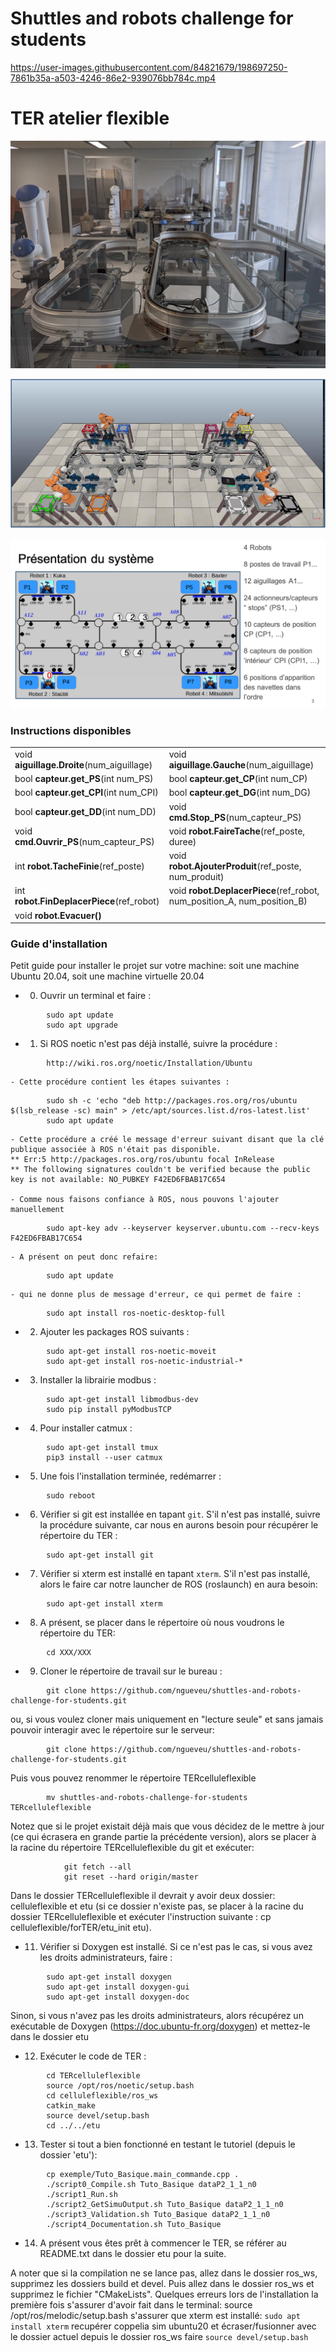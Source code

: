 
# Shuttles and robots challenge for students  

https://user-images.githubusercontent.com/84821679/198697250-7861b35a-a503-4246-86e2-939076bb784c.mp4

# TER atelier flexible

![AIP](celluleflexible/Doc/CelluleMFJASmall.png)

![CoppeliaSim](celluleflexible/Doc/CelluleCoppelia.png)

![Schema](celluleflexible/Doc/CelluleSchema.png)

### Instructions disponibles

|    |    |
| ------------ | ------------ |
|  void **aiguillage.Droite**(num_aiguillage) | void **aiguillage.Gauche**(num_aiguillage)   |
|  bool **capteur.get_PS**(int num_PS)  |  bool **capteur.get_CP**(int num_CP)   |
| bool **capteur.get_CPI**(int num_CPI)   | bool **capteur.get_DG**(int num_DG)   |
|  bool **capteur.get_DD**(int num_DD)  |  void **cmd.Stop_PS**(num_capteur_PS)  |
|  void **cmd.Ouvrir_PS**(num_capteur_PS)  |  void **robot.FaireTache**(ref_poste, duree)  |
| int **robot.TacheFinie**(ref_poste)   |  void **robot.AjouterProduit**(ref_poste, num_produit)  |
|  int **robot.FinDeplacerPiece**(ref_robot)    |  void **robot.DeplacerPiece**(ref_robot, num_position_A, num_position_B)  |
|  void **robot.Evacuer()**  |  |

### Guide d'installation

Petit guide pour installer le projet sur votre machine: soit une machine Ubuntu 20.04, soit une machine virtuelle 20.04

- 0) Ouvrir un terminal et faire :
```
		sudo apt update
		sudo apt upgrade
```

- 1) Si ROS noetic n'est pas déjà installé, suivre la procédure :
```
		http://wiki.ros.org/noetic/Installation/Ubuntu
```

	- Cette procédure contient les étapes suivantes :
```
		sudo sh -c 'echo "deb http://packages.ros.org/ros/ubuntu $(lsb_release -sc) main" > /etc/apt/sources.list.d/ros-latest.list'
		sudo apt update
```

	- Cette procédure a créé le message d'erreur suivant disant que la clé publique associée à ROS n'était pas disponible.
	** Err:5 http://packages.ros.org/ros/ubuntu focal InRelease
	** The following signatures couldn't be verified because the public key is not available: NO_PUBKEY F42ED6FBAB17C654

	- Comme nous faisons confiance à ROS, nous pouvons l'ajouter manuellement
```
		sudo apt-key adv --keyserver keyserver.ubuntu.com --recv-keys F42ED6FBAB17C654
```

	- A présent on peut donc refaire:
```
		sudo apt update
```

	- qui ne donne plus de message d'erreur, ce qui permet de faire :
```
		sudo apt install ros-noetic-desktop-full
```

- 2) Ajouter les packages ROS suivants :
```
		sudo apt-get install ros-noetic-moveit
		sudo apt-get install ros-noetic-industrial-*
```

- 3) Installer la librairie modbus :
```
		sudo apt-get install libmodbus-dev
		sudo pip install pyModbusTCP
```

- 4) Pour installer catmux :
```
		sudo apt-get install tmux
		pip3 install --user catmux
```

- 5) Une fois l'installation terminée, redémarrer :
```
		sudo reboot
```

- 6) Vérifier si git est installée en tapant `git`. S'il n'est pas installé, suivre la procédure suivante, car nous en aurons besoin pour récupérer le répertoire du TER :
```
		sudo apt-get install git
```

- 7) Vérifier si xterm  est installé en tapant `xterm`. S'il n'est pas installé, alors le faire car notre launcher de ROS (roslaunch) en aura besoin:
```
		sudo apt-get install xterm
```

- 8) A présent, se placer dans le répertoire où nous voudrons le répertoire du TER:
```
		cd XXX/XXX
```

- 9) Cloner le répertoire de travail sur le bureau :
```
		git clone https://github.com/ngueveu/shuttles-and-robots-challenge-for-students.git
```

ou, si vous voulez cloner mais uniquement en "lecture seule" et sans jamais pouvoir interagir avec le répertoire sur le serveur:
```
		git clone https://github.com/ngueveu/shuttles-and-robots-challenge-for-students.git
```

Puis vous pouvez renommer le répertoire TERcelluleflexible
```
		mv shuttles-and-robots-challenge-for-students TERcelluleflexible
```

Notez que si le projet existait déjà mais que vous décidez de le mettre à jour (ce qui écrasera en grande partie la précédente version), alors se placer à la racine du répertoire TERcelluleflexible du git et exécuter:
```
          	git fetch --all
          	git reset --hard origin/master
```

Dans le dossier TERcelluleflexible il devrait y avoir deux dossier: celluleflexible et etu (si ce dossier n'existe pas, se placer à la racine du dossier TERcelluleflexible et exécuter l'instruction suivante : cp celluleflexible/forTER/etu_init etu).

- 11) Vérifier si Doxygen est installé. Si ce n'est pas le cas, si vous avez les droits administrateurs, faire :
```
		sudo apt-get install doxygen
		sudo apt-get install doxygen-gui
		sudo apt-get install doxygen-doc
```
Sinon, si vous n'avez pas les droits administrateurs, alors récupérez un exécutable de Doxygen (https://doc.ubuntu-fr.org/doxygen) et mettez-le dans le dossier etu

- 12) Exécuter le code de TER :
```
		cd TERcelluleflexible
		source /opt/ros/noetic/setup.bash
		cd celluleflexible/ros_ws
		catkin_make
		source devel/setup.bash
		cd ../../etu
```

- 13) Tester si tout a bien fonctionné en testant le tutoriel (depuis le dossier 'etu'):
```
		cp exemple/Tuto_Basique.main_commande.cpp .
		./script0_Compile.sh Tuto_Basique dataP2_1_1_n0
		./script1_Run.sh
		./script2_GetSimuOutput.sh Tuto_Basique dataP2_1_1_n0
		./script3_Validation.sh Tuto_Basique dataP2_1_1_n0
		./script4_Documentation.sh Tuto_Basique
```

- 14) A présent vous êtes prêt à commencer le TER, se référer au README.txt dans le dossier etu pour la suite.


A noter que si la compilation ne se lance pas, allez dans le dossier ros_ws, supprimez les dossiers build et devel. Puis allez dans le dossier ros_ws et supprimez le fichier "CMakeLists".
Quelques erreurs lors de l'installation la première fois s'assurer d'avoir fait dans le terminal: source /opt/ros/melodic/setup.bash s'assurer que xterm est installé: `sudo apt install xterm`
recupérer coppelia sim ubuntu20 et écraser/fusionner avec le dossier actuel depuis le dossier ros_ws faire `source devel/setup.bash`
